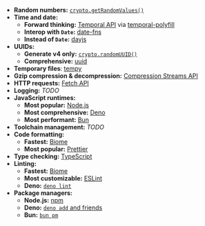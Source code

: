 - **Random numbers:** [`crypto.getRandomValues()`](https://developer.mozilla.org/en-US/docs/Web/API/Crypto/getRandomValues)
- **Time and date:**
  - **Forward thinking:** [Temporal API](https://developer.mozilla.org/en-US/docs/Web/JavaScript/Reference/Global_Objects/Temporal) via [temporal-polyfill](https://www.npmjs.com/package/temporal-polyfill)
  - **Interop with `Date`:** [date-fns](https://date-fns.org/)
  - **Instead of `Date`:** [dayjs](https://day.js.org/)
- **UUIDs:**
  - **Generate v4 only:** [`crypto.randomUUID()`](https://developer.mozilla.org/en-US/docs/Web/API/Crypto/randomUUID)
  - **Comprehensive:** [uuid](https://www.npmjs.com/package/uuid)
- **Temporary files**: [tempy](https://www.npmjs.com/package/tempy)
- **Gzip compression & decompression:** [Compression Streams API](https://developer.mozilla.org/en-US/docs/Web/API/Compression_Streams_API)
- **HTTP requests:** [Fetch API](https://developer.mozilla.org/en-US/docs/Web/API/Fetch_API)
- **Logging:** _TODO_
- **JavaScript runtimes:**
  - **Most popular:** [Node.js](https://nodejs.org/)
  - **Most comprehensive:** [Deno](https://deno.com/)
  - **Most performant:** [Bun](https://bun.sh/)
- **Toolchain management:** _TODO_
- **Code formatting:**
  - **Fastest:** [Biome](https://biomejs.dev/)
  - **Most popular:** [Prettier](https://prettier.io/)
- **Type checking:** [TypeScript](https://www.typescriptlang.org/)
- **Linting:**
  - **Fastest:** [Biome](https://biomejs.dev/)
  - **Most customizable:** [ESLint](https://eslint.org/)
  - **Deno:** [`deno lint`](https://docs.deno.com/runtime/reference/cli/lint/)
- **Package managers:**
  - **Node.js:** [npm](https://www.npmjs.com/)
  - **Deno:** [`deno add` and friends](https://deno.com/blog/your-new-js-package-manager)
  - **Bun:** [`bun pm`](https://bun.sh/docs/cli/pm)

<!--
Testing
: [`node:test`](https://nodejs.org/api/test.html): Node.js/Deno/Bun basic test runner.
: [Vitest](https://vitest.dev/): AiO JS/TS testing toolkit built on Vite. Supports browser testing too.

Benchmarking
: [Vitest](https://vitest.dev/): AiO JS/TS testing toolkit built on Vite. Supports browser testing too.
-->
